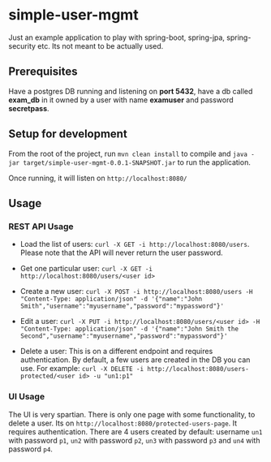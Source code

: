 # simple-user-mgmt
Just an example application to play with spring-boot, spring-jpa, spring-security etc. Its not meant to be actually used.

## Prerequisites
Have a postgres DB running and listening on **port 5432**, have a db called **exam_db** in it owned by a user with name **examuser** and password **secretpass**.

## Setup for development
From the root of the project, run ```mvn clean install``` to compile and  ```java -jar target/simple-user-mgmt-0.0.1-SNAPSHOT.jar``` to run the application.

Once running, it will listen on ```http://localhost:8080/```

## Usage
### REST API Usage
 - Load the list of users: ```curl -X GET -i http://localhost:8080/users```. Please note that the API will never return the user password.

 - Get one particular user: ```curl -X GET -i http://localhost:8080/users/<user id>```

 - Create a new user: ```curl -X POST -i http://localhost:8080/users -H "Content-Type: application/json" -d '{"name":"John Smith","username":"myusername","password":"mypassword"}'```

 - Edit a user: ```curl -X PUT -i http://localhost:8080/users/<user id> -H "Content-Type: application/json" -d '{"name":"John Smith the Second","username":"myusername","password":"mypassword"}'```

 - Delete a user: This is on a different endpoint and requires authentication. By default, a few users are created in the DB you can use. For example: ```curl -X DELETE -i http://localhost:8080/users-protected/<user id> -u "un1:p1"```

### UI Usage
The UI is very spartian. There is only one page with some functionality, to delete a user. Its on ```http://localhost:8080/protected-users-page```. It requires authentication. There are 4 users created by default: username ```un1``` with password ```p1```, ```un2``` with password ```p2```, ```un3``` with password ```p3``` and ```un4``` with password ```p4```.
